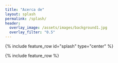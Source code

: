 ```yaml
---
title: "Acerca de"
layout: splash
permalink: /splash/
header:
  overlay_image: /assets/images/background1.jpg
  overlay_filter: "0.5"
---
```


{% include feature_row id="splash" type="center" %}

{% include feature_row %}
